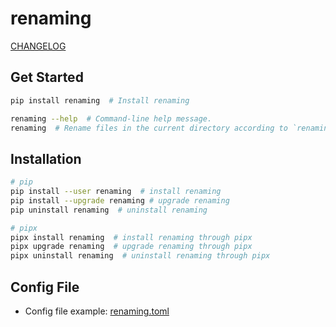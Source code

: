 # renaming
[CHANGELOG](CHANGELOG.md)

## Get Started

```sh
pip install renaming  # Install renaming

renaming --help  # Command-line help message.
renaming  # Rename files in the current directory according to `renaming.toml`.
```

## Installation

```sh
# pip
pip install --user renaming  # install renaming
pip install --upgrade renaming # upgrade renaming
pip uninstall renaming  # uninstall renaming

# pipx
pipx install renaming  # install renaming through pipx
pipx upgrade renaming  # upgrade renaming through pipx
pipx uninstall renaming  # uninstall renaming through pipx
```

## Config File
* Config file example: [renaming.toml](renaming.toml)
